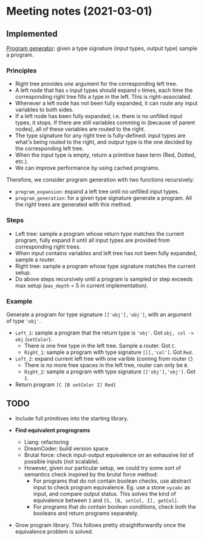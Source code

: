 
# Meeting notes (2021-03-01)

## Implemented

[Program generator](https://github.com/zhaobn/comlog/blob/main/get_programs.py): given a type signature (input types, output type) sample a program.

### Principles

- Right tree provides *one* argument for the corresponding left tree.
- A left node that has `n` input types should expand `n` times, each time the corresponding right tree fills a type in the left. This is right-associated.
- Whenever a left node has not been fully expanded, it can route any input variables to both sides.
- If a left node has been fully expanded, i.e. there is no unfilled input types, it stops. If there are still variables comming in (because of parent nodes), all of these variables are routed to the right.
- The type signature for any right tree is fully-defined: input types are what's being routed to the right, and output type is the one decided by the corresponding left tree.
- When the input type is empty, return a primitive base term (Red, Dotted, etc.).
- We can improve performance by using cached programs.

Therefore, we consider program generation with two functions recursively:

- `program_expansion`: expand a left tree until no unfilled input types.
- `program_generation`: for a given type signature generate a program. All the right trees are generated with this method.

### Steps

- Left tree: sample a program whose return type matches the current program, fully expand it until all input types are provided from corresponding right trees.
- When input contains variables and left tree has not been fully expanded, sample a router.
- Right tree: sample a program whose type signature matches the current setup.
- Do above steps recursively until a program is sampled or step exceeds max setup (`max_depth` = 5 in current implementation).

### Example

Generate a program for type signature `[['obj'],'obj']`, with an argument of type `'obj'`.

- `Left_1`: sample a program that the return type is `'obj'`. Got `obj, col -> obj` (`setColor`).
  - There is one free type in the left tree. Sample a router. Got `C`.
  - `Right_1`: sample a program with type signature `[[],'col']`. Got `Red`.
- `Left_2`: expand current left tree with one varible (coming from router `C`)
  - There is no more free spaces in the left tree, router can only be `B`.
  - `Right_2`: sample a program with type signature `[['obj'],'obj']`. Got `I`.
- Return program `[C [B setColor I] Red]`

## TODO

- Include full primitives into the starting library.

- **Find equivalent progrograms**
  - Liang: refactoring
  - DreamCoder: build version space
  - Brutal force: check input-output equivalence on an exhausive list of possible inputs (not scalable).
  - However, given our particular setup, we could try some sort of semantics check inspired by the brutal force method:
    - For programs that do not contain boolean checks, use abstract input to check program equivalence. Eg. use a stone `xyzabc` as input, and compare output status. This solves the kind of equivalence between `I` and `[S, [B, setCol, I], getCol]`.
    - For programs that do contain boolean conditions, check both the booleans and return programs separately.

- Grow program library. This follows pretty straightforwardly once the equivalence problem is solved.
